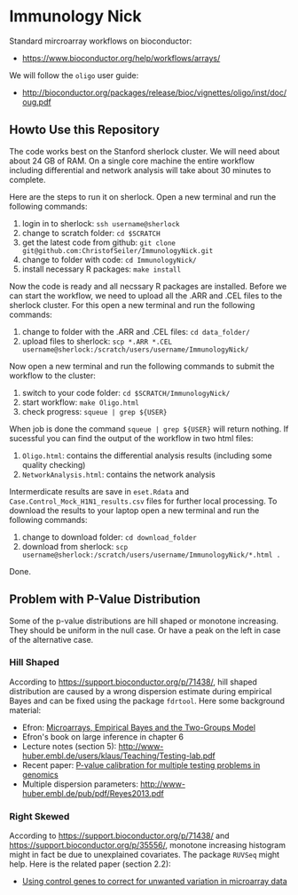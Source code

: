 # Immunology Nick

Standard mircroarray workflows on bioconductor:

* https://www.bioconductor.org/help/workflows/arrays/

We will follow the ``oligo`` user guide:

* http://bioconductor.org/packages/release/bioc/vignettes/oligo/inst/doc/oug.pdf

## Howto Use this Repository

The code works best on the Stanford sherlock cluster. We will need about about 24 GB of RAM. On a single core machine the entire workflow including differential and network analysis will take about 30 minutes to complete.

Here are the steps to run it on sherlock. Open a new terminal and run the following commands:

1. login in to sherlock: ``ssh username@sherlock``
2. change to scratch folder: ``cd $SCRATCH``
3. get the latest code from github: ``git clone git@github.com:ChristofSeiler/ImmunologyNick.git``
4. change to folder with code: ``cd ImmunologyNick/``
5. install necessary R packages: ``make install``

Now the code is ready and all necssary R packages are installed. Before we can start the workflow, we need to upload all the .ARR and .CEL files to the sherlock cluster. For this open a new terminal and run the following commands:

1. change to folder with the .ARR and .CEL files: ``cd data_folder/``
2. upload files to sherlock: ``scp *.ARR *.CEL username@sherlock:/scratch/users/username/ImmunologyNick/``

Now open a new terminal and run the following commands to submit the workflow to the cluster:

1. switch to your code folder: ``cd $SCRATCH/ImmunologyNick/``
2. start workflow: ``make Oligo.html``
3. check progress: ``squeue | grep ${USER}``

When job is done the command ``squeue | grep ${USER}`` will return nothing. If sucessful you can find the output of the workflow in two html files:

1. ``Oligo.html``: contains the differential analysis results (including some quality checking)
2. ``NetworkAnalysis.html``: contains the network analysis

Intermerdicate results are save in ``eset.Rdata`` and ``Case.Control_Mock_H1N1_results.csv`` files for further local processing. To download the results to your laptop open a new terminal and run the following commands:

1. change to download folder: ``cd download_folder``
2. download from sherlock: ``scp username@sherlock:/scratch/users/username/ImmunologyNick/*.html .``

Done.

## Problem with P-Value Distribution

Some of the p-value distributions are hill shaped or monotone increasing. They should be uniform in the null case. Or have a peak on the left in case of the alternative case.

### Hill Shaped

According to https://support.bioconductor.org/p/71438/, hill shaped distribution are caused by a wrong dispersion estimate during empirical Bayes and can be fixed using the package ``fdrtool``. Here some background material:

* Efron: [Microarrays, Empirical Bayes and the Two-Groups Model](https://arxiv.org/abs/0808.0572)
* Efron's book on large inference in chapter 6
* Lecture notes (section 5): http://www-huber.embl.de/users/klaus/Teaching/Testing-lab.pdf
* Recent paper: [P-value calibration for multiple testing problems in genomics](https://www.degruyter.com/view/j/sagmb.2014.13.issue-6/sagmb-2013-0074/sagmb-2013-0074.xml)
* Multiple dispersion parameters: http://www-huber.embl.de/pub/pdf/Reyes2013.pdf

### Right Skewed

According to https://support.bioconductor.org/p/71438/ and https://support.bioconductor.org/p/35556/, monotone increasing histogram might in fact be due to unexplained covariates. The package ``RUVSeq`` might help. Here is the related paper (section 2.2):

* [Using control genes to correct for unwanted variation in microarray data](http://biostatistics.oxfordjournals.org/content/13/3/539.full)
